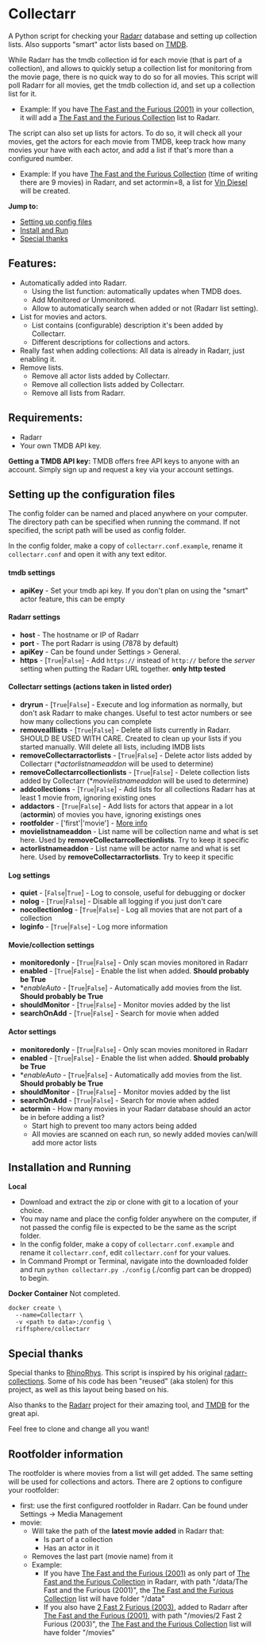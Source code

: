 # Collectarr

A Python script for checking your [Radarr](https://radarr.video/) database and setting up collection lists.
Also supports "smart" actor lists based on [TMDB](https://www.themoviedb.org/).

While Radarr has the tmdb collection id for each movie (that is part of a collection), and allows to quickly setup a collection list for monitoring from the movie page, there is no quick way to do so for all movies.
This script will poll Radarr for all movies, get the tmdb collection id, and set up a collection list for it.

- Example: If you have [The Fast and the Furious (2001)](https://www.themoviedb.org/movie/9799-the-fast-and-the-furious) in your collection, it will add a [The Fast and the Furious Collection](https://www.themoviedb.org/collection/9485?language=en-US) list to Radarr.

The script can also set up lists for actors. To do so, it will check all your movies, get the actors for each movie from TMDB, keep track how many movies your have with each actor, and add a list if that's more than a configured number.

- Example: If you have [The Fast and the Furious Collection](https://www.themoviedb.org/collection/9485?language=en-US) (time of writing there are 9 movies) in Radarr, and set actormin=8, a list for [Vin Diesel](https://www.themoviedb.org/person/12835-vin-diesel?language=en-US) will be created.

**Jump to:**
- [Setting up config files](https://github.com/RiffSphere/Collectarr#setting-up-the-configuration-files)
- [Install and Run](https://github.com/RiffSphere/Collectarr#installation-and-running)
- [Special thanks](https://github.com/RiffSphere/Collectarr#special-thanks)

## Features:
- Automatically added into Radarr.
    - Using the list function: automatically updates when TMDB does.
    - Add Monitored _or_ Unmonitored.
    - Allow to automatically search when added or not (Radarr list setting).
- List for movies and actors.
    - List contains (configurable) description it's been added by Collectarr.
    - Different descriptions for collections and actors.
- Really fast when adding collections: All data is already in Radarr, just enabling it.
- Remove lists.
    - Remove all actor lists added by Collectarr.
    - Remove all collection lists added by Collectarr.
    - Remove all lists from Radarr.

## Requirements:
- Radarr
- Your own TMDB API key.
  
**Getting a TMDB API key:** TMDB offers free API keys to anyone with an account. Simply sign up and request a key via your account settings.
  
## Setting up the configuration files

The config folder can be named and placed anywhere on your computer.
The directory path can be specified when running the command.
If not specified, the script path will be used as config folder.

In the config folder, make a copy of `collectarr.conf.example`, rename it `collectarr.conf` and open it with any text editor.

#### tmdb settings
- **apiKey** - Set your tmdb api key. If you don't plan on using the "smart" actor feature, this can be empty

#### Radarr settings
- **host** - The hostname or IP of Radarr
- **port** - The port Radarr is using (7878 by default)
- **apiKey** - Can be found under Settings > General.
- **https** - [`True`|`False`] - Add `https://` instead of `http://` before the _server_ setting when putting the Radarr URL together. **only http tested**

#### Collectarr settings (actions taken in listed order)
- **dryrun** - [`True`|`False`] - Execute and log information as normally, but don't ask Radarr to make changes. Useful to test actor numbers or see how many collections you can complete
- **removealllists** - [`True`|`False`] - Delete all lists currently in Radarr. SHOULD BE USED WITH CARE. Created to clean up your lists if you started manually. Will delete all lists, including IMDB lists
- **removeCollectarractorlists** - [`True`|`False`] - Delete actor lists added by Collectarr (**actorlistnameaddon* will be used to determine)
- **removeCollectarrcollectionlists** - [`True`|`False`] - Delete collection lists added by Collectarr (**movielistnameaddon* will be used to determine)
- **addcollections** - [`True`|`False`] - Add lists for all collections Radarr has at least 1 movie from, ignoring existing ones
- **addactors** - [`True`|`False`] - Add lists for actors that appear in a lot (**actormin**) of movies you have, ignoring existings ones
- **rootfolder** - ['first'|'movie'] - [More info](https://github.com/RiffSphere/Collectarr#rootfolder-information)
- **movielistnameaddon** - List name will be collection name and what is set here. Used by **removeCollectarrcollectionlists**. Try to keep it specific
- **actorlistnameaddon** - List name will be actor name and what is set here. Used by **removeCollectarractorlists**. Try to keep it specific

#### Log settings
- **quiet** - [`False`|`True`] - Log to console, useful for debugging or docker
- **nolog** - [`True`|`False`] - Disable all logging if you just don't care
- **nocollectionlog** - [`True`|`False`] - Log all movies that are not part of a collection
- **loginfo** - [`True`|`False`] - Log more information

#### Movie/collection settings
- **monitoredonly** - [`True`|`False`] - Only scan movies monitored in Radarr
- **enabled** - [`True`|`False`] - Enable the list when added. **Should probably be True**
- **enableAuto* - [`True`|`False`] - Automatically add movies from the list. **Should probably be True**
- **shouldMonitor** - [`True`|`False`] - Monitor movies added by the list
- **searchOnAdd** - [`True`|`False`] - Search for movie when added

#### Actor settings
- **monitoredonly** - [`True`|`False`] - Only scan movies monitored in Radarr
- **enabled** - [`True`|`False`] - Enable the list when added. **Should probably be True**
- **enableAuto* - [`True`|`False`] - Automatically add movies from the list. **Should probably be True**
- **shouldMonitor** - [`True`|`False`] - Monitor movies added by the list
- **searchOnAdd** - [`True`|`False`] - Search for movie when added
- **actormin** - How many movies in your Radarr database should an actor be in before adding a list?
    -  Start high to prevent too many actors being added
    -  All movies are scanned on each run, so newly added movies can/will add more actor lists

## Installation and Running
**Local**
- Download and extract the zip or clone with git to a location of your choice.
- You may name and place the config folder anywhere on the computer, if not passed the config file is expected to be the same as the script folder.
- In the config folder, make a copy of `collectarr.conf.example` and rename it `collectarr.conf`, edit `collectarr.conf` for your values.
- In Command Prompt or Terminal, navigate into the downloaded folder and run `python collectarr.py ./config` (./config part can be dropped) to begin.

**Docker Container** 
Not completed.
```
docker create \
  --name=Collectarr \
  -v <path to data>:/config \
  riffsphere/collectarr
```

## Special thanks
Special thanks to [RhinoRhys](https://github.com/RhinoRhys). This script is inspired by his original [radarr-collections](https://github.com/RhinoRhys/radarr-collections).
Some of his code has been "reused" (aka stolen) for this project, as well as this layout being based on his.

Also thanks to the [Radarr](https://radarr.video/) project for their amazing tool, and [TMDB](https://www.themoviedb.org/) for the great api.

Feel free to clone and change all you want!

## Rootfolder information
The rootfolder is where movies from a list will get added.
The same setting will be used for collections and actors.
There are 2 options to configure your rootfolder:
- first: use the first configured rootfolder in Radarr. Can be found under Settings -> Media Management
- movie:
    - Will take the path of the **latest movie added** in Radarr that:
        - Is part of a collection
        - Has an actor in it
    - Removes the last part (movie name) from it
    - Example:
        - If you have [The Fast and the Furious (2001)](https://www.themoviedb.org/movie/9799-the-fast-and-the-furious) as only part of [The Fast and the Furious Collection](https://www.themoviedb.org/collection/9485?language=en-US) in Radarr, with path "/data/The Fast and the Furious (2001)", the [The Fast and the Furious Collection](https://www.themoviedb.org/collection/9485?language=en-US) list will have folder "/data"
        - If you also have [2 Fast 2 Furious (2003)](https://www.themoviedb.org/movie/584-2-fast-2-furious), added to Radarr after [The Fast and the Furious (2001)](https://www.themoviedb.org/movie/9799-the-fast-and-the-furious), with path "/movies/2 Fast 2 Furious (2003)", the [The Fast and the Furious Collection](https://www.themoviedb.org/collection/9485?language=en-US) list will have folder "/movies"


